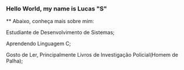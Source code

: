 ### Hello World, my name is Lucas "S" 


** Abaixo, conheça mais sobre mim:

Estudiante de Desenvolvimento de Sistemas;

Aprendendo Linguagem C;

Gosto de Ler, Principalmente Livros de Investigação Policial(Homem de Palha);
